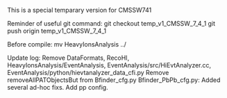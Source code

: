 This is a special temparary version for CMSSW741

Reminder of useful git command:
	git checkout temp_v1_CMSSW_7_4_1
	git push origin temp_v1_CMSSW_7_4_1

Before compile:
	mv HeavyIonsAnalysis ../

Update log:
	Remove DataFormats, RecoHI, HeavyIonsAnalysis/EventAnalysis, EventAnalysis/src/HiEvtAnalyzer.cc, EventAnalysis/python/hievtanalyzer_data_cfi.py 
	Remove removeAllPATObjectsBut from Bfinder_cfg.py
	Bfinder_PbPb_cfg.py: Added several ad-hoc fixs.
	Add pp config. 
